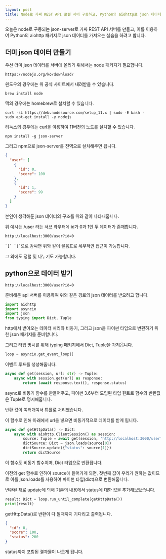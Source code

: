 ```yaml
---
layout: post
title: Node로 가짜 REST API 로컬 서버 구동하고, Python의 aiohttp로 json 데이터 받아오기
---
```


오늘은 node로 구동되는 json-server로 가짜 REST API 서버를 만들고, 이를 이용하여 Python의 aiohttp 패키지로 json 데이터를 가져오는 실습을 하려고 합니다.

## 더미 json 데이터 만들기

우선 더미 json 데이터를 서버에 올리기 위해서는 node 패키지가 필요합니다.

```
https://nodejs.org/ko/download/
```

윈도우의 경우에는 위 공식 사이트에서 내려받을 수 있습니다.

```
brew install node
```

맥의 경우에는 homebrew로 설치할 수 있습니다.

```
curl -sL https://deb.nodesource.com/setup_11.x | sudo -E bash -
sudo apt-get install -y nodejs
```

리눅스의 경우에는 curl을 이용하여 11버전의 노드를 설치할 수 있습니다.

```
npm install -g json-server
```

그리고 npm으로 json-server를 전역으로 설치해주면 됩니다.

```json
{
  "user": [
    {
      "id": 0,
      "score": 100
    },
    {
      "id": 1,
      "score": 99
    }
  ]
}
```

본인이 생각해둔 json 데이터의 구조를 위와 같이 나타내줍니다.

위 예시는 /user 라는 서브 라우터에 id가 0과 1인 두 데이터가 존재합니다.

```
http://localhost:3000/user?id=0
```

`` `[` `]` ``으로 감싸면 위와 같이 물음표로 세부적인 접근이 가능합니다.

그 외에도 정렬 및 나누기도 가능합니다.

## python으로 데이터 받기

```
http://localhost:3000/user?id=0
```

준비해둔 api 서버를 이용하여 위와 같은 경로의 json 데이터를 받으려고 합니다.

```python
import aiohttp
import asyncio
import json
from typing import Dict, Tuple
```

http에서 받아오는 데이터 처리와 비동기, 그리고 json을 파이썬 타입으로 변환하기 위한 json 패키지를 준비합니다.

그리고 타입 명시를 위해 typing 패키지에서 Dict, Tuple을 가져옵니다.

```python
loop = asyncio.get_event_loop()
```

이벤트 루프를 생성해줍니다.

```python
async def get(session, url: str) -> Tuple:
    async with session.get(url) as response:
        return (await response.text(), response.status)
```

async로 비동기 함수를 만들어주고, 파이썬 3.6부터 도입된 타입 힌트로 함수의 반환값은 Tuple로 명시해줍니다.

반환 값이 여러개여서 튜플로 처리했습니다.

이 함수로 인해 아래에서 url을 넣으면 비동기적으로 데이터를 받게 됩니다.

```python
async def getHttpData() -> Dict:
    async with aiohttp.ClientSession() as session:
        source: Tuple = await get(session, 'http://localhost:3000/user?id=0')
        dictSource: Dict = json.loads(source[0])
        dictSource.update({"status": source[1]})
        return dictSource
```

이 함수도 비동기 함수이며, Dict 타입으로 반환됩니다.

이전의 get 함수로 인하여 source에 들어가게 되면, 첫번째 값이 우리가 원하는 값이므로 이를 json.loads를 사용하여 파이썬 타입(dict)으로 변환해줍니다.

변환된 채로 update에 의해 기존의 내용에서 status에 대한 값을 추가해보았습니다.

```python
result: Dict = loop.run_until_complete(getHttpData())
print(result)
```

getHttpData()로 반환이 다 될때까지 기다리고 출력됩니다.

```json
{
  "id": 0,
  "score": 100,
  "status": 200
}
```

status까지 포함된 결과물이 나오게 됩니다.
